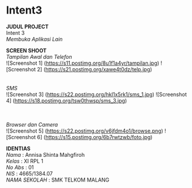 # Intent3

**JUDUL PROJECT** <br>
 Intent 3 <br>
 *Membuka Aplikasi Lain*
 
 **SCREEN SHOOT** <br>
 *Tampilan Awal dan Telefon* <br>
 ![Screenshot 1] (https://s11.postimg.org/8u1f1a4yr/tampilan.jpg)
 ![Screenshot 2] (https://s21.postimg.org/xawe4t0dz/telp.jpg)  <br>  <br>  <br>
 *SMS*  <br>
 ![Screenshot 3] (https://s22.postimg.org/hkl1x5rk1/sms_1.jpg)
 ![Screenshot 4] (https://s18.postimg.org/tsw0thwsp/sms_3.jpg) <br> <br> <br>

 *Browser dan Camera*  <br>
 ![Screenshot 5] (https://s22.postimg.org/v6jfdm4o1/browse.png)
 ![Screenshot 6] (https://s15.postimg.org/6b7rwtzwb/foto.jpg)
 
 
 **IDENTIAS** <br>
 *Nama*          : Annisa Shinta Mahgfiroh <br>
 *Kelas*         : XI RPL 1 <br>
 *No Abs*        : 01 <br>
 *NIS*           : 4665/1384.07 <br>
 *NAMA SEKOLAH*  : SMK TELKOM MALANG <br>
